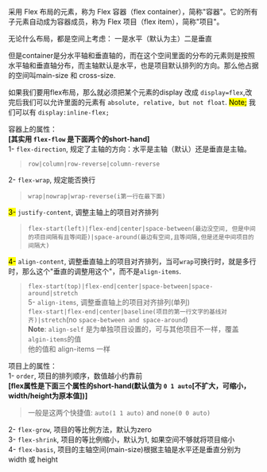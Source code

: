 采用 Flex 布局的元素，称为 Flex 容器（flex container），简称"容器"。它的所有子元素自动成为容器成员，称为 Flex 项目（flex item），简称"项目"。

无论什么布局，都是空间上考虑： 一是水平（默认为主）二是垂直

但是container是分水平轴和垂直轴的，而在这个空间里面的分布的元素则是按照水平轴和垂直轴分布，而主轴默认是水平，也是项目默认排列的方向。那么他占据的空间叫main-size 和 cross-size.

如果我们要用flex布局，那么就必须把某个元素的display 改成 `display=flex`,改完后我们可以允许里面的元素有 `absolute, relative, but not float`.
<mark>Note;</mark> 我们可以有 `display:inline-flex;`

容器上的属性：  
**[其实用 `flex-flow` 是下面两个的short-hand]**  
1- `flex-direction`, 规定了主轴的方向：水平是主轴（默认）还是垂直是主轴。  
> `row|column|row-reverse|column-reverse`  

2- `flex-wrap`, 规定能否换行  
> `wrap|nowrap|wrap-reverse(i第一行在最下面)`  

<mark>3-</mark> `justify-content`, 调整主轴上的项目对齐排列  
> `flex-start(left)|flex-end|center|space-between(最边没空间, 但是中间的项目间隔有且等间距)|space-around(最边有空间,且等间隔,但是还是中间项目的间隔大)`  

<mark>4-</mark> `align-content`, 调整垂直轴上的项目对齐排列，当可`wrap`可换行时，就是多行时，那么这个"垂直的调整用这个"，而不是`align-items`.  
> `flex-start(top)|flex-end|center|space-between|space-around|stretch`  
5- `align-items`, 调整垂直轴上的项目对齐排列(单列)   
> `flex-start|flex-end|center|baseline(项目的第一行文字的基线对齐)|stretch`(no `space-between and space-around`)  
**Note**: `align-self` 是为单独项目设置的，可与其他项目不一样，覆盖`algin-items`的值  
> 他的值和 align-items 一样  


项目上的属性：  
1- `order`, 项目的排列顺序，数值越小约靠前  
**[flex属性是下面三个属性的short-hand(默认值为 `0 1 auto`[不扩大，可缩小，width/height为原本值])]**  
> 一般是这两个快捷值: `auto(1 1 auto)` and `none(0 0 auto)`  

2- `flex-grow`, 项目的等比例方法，默认为zero  
3- `flex-shrink`, 项目的等比例缩小，默认为1, 如果空间不够就将项目缩小  
4- `flex-basis`, 项目的主轴空间(main-size)根据主轴是水平还是垂直分别为 width 或 height  

